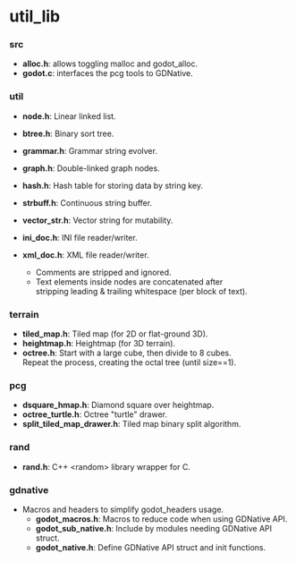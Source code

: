 
# util_lib

### src
- **alloc.h**: allows toggling malloc and godot_alloc.
- **godot.c**: interfaces the pcg tools to GDNative.

### util
- **node.h**: Linear linked list.
- **btree.h**: Binary sort tree.
- **grammar.h**: Grammar string evolver.
- **graph.h**: Double-linked graph nodes.
- **hash.h**: Hash table for storing data by string key.
- **strbuff.h**: Continuous string buffer.
- **vector_str.h**: Vector string for mutability.


- **ini_doc.h**: INI file reader/writer.
- **xml_doc.h**: XML file reader/writer.
	- Comments are stripped and ignored.
	- Text elements inside nodes are concatenated after  
	stripping leading & trailing whitespace (per block of text).

### terrain
- **tiled_map.h**: Tiled map (for 2D or flat-ground 3D).
- **heightmap.h**: Heightmap (for 3D terrain).
- **octree.h**: Start with a large cube, then divide to 8 cubes.  
	Repeat the process, creating the octal tree (until size==1).

### pcg
- **dsquare_hmap.h**: Diamond square over heightmap.
- **octree_turtle.h**: Octree "turtle" drawer.
- **split_tiled_map_drawer.h**: Tiled map binary split algorithm.

### rand
- **rand.h**: C++ &lt;random&gt; library wrapper for C.

### gdnative
- Macros and headers to simplify godot_headers usage.
	- **godot_macros.h**: Macros to reduce code when using GDNative API.
	- **godot_sub_native.h**: Include by modules needing GDNative API struct.
	- **godot_native.h**: Define GDNative API struct and init functions.


